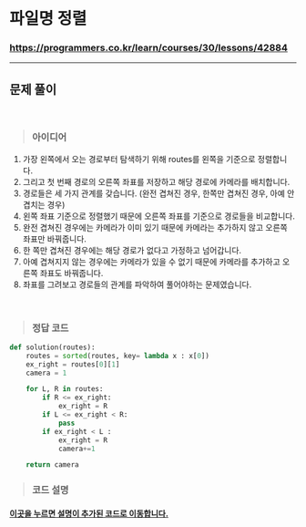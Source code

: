 # 파일명 정렬

### https://programmers.co.kr/learn/courses/30/lessons/42884

<hr>

## 문제 풀이

<br>

> ### 아이디어
1. 가장 왼쪽에서 오는 경로부터 탐색하기 위해 routes를 왼쪽을 기준으로 정렬합니다.
2. 그리고 첫 번째 경로의 오른쪽 좌표를 저장하고 해당 경로에 카메라를 배치합니다.
3. 경로들은 세 가지 관계를 갖습니다. (완전 겹쳐진 경우, 한쪽만 겹쳐진 경우, 아예 안 겹치는 경우)
4. 왼쪽 좌표 기준으로 정렬했기 때문에 오른쪽 좌표를 기준으로 경로들을 비교합니다.
5. 완전 겹쳐진 경우에는 카메라가 이미 있기 때문에 카메라는 추가하지 않고 오른쪽 좌표만 바꿔줍니다. 
6. 한 쪽만 겹쳐진 경우에는 해당 경로가 없다고 가정하고 넘어갑니다.
7. 아예 겹쳐지지 않는 경우에는 카메라가 있을 수 없기 때문에 카메라를 추가하고 오른쪽 좌표도 바꿔줍니다.
8. 좌표를 그려보고 경로들의 관계를 파악하여 풀어야하는 문제였습니다.

<br>

> ### 정답 코드
```python
def solution(routes):
    routes = sorted(routes, key= lambda x : x[0])
    ex_right = routes[0][1]
    camera = 1

    for L, R in routes:
        if R <= ex_right:
            ex_right = R
        if L <= ex_right < R:
            pass
        if ex_right < L :
            ex_right = R
            camera+=1

    return camera
```

> ### 코드 설명
<h4><a href="../pyCode/22-1 단속카메라.py">이곳을 누르면 설명이 추가된 코드로 이동합니다.</a></h4>
